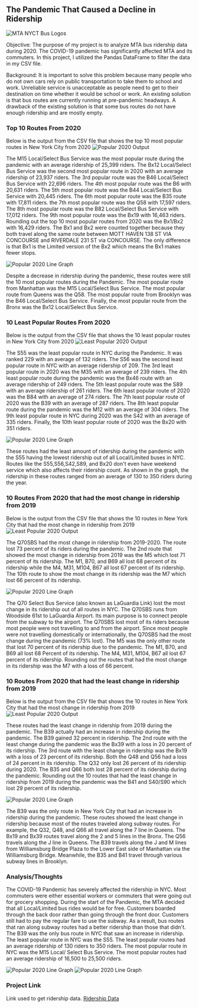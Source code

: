## The Pandemic That Caused a Decline in Ridership
![MTA NYCT Bus Logos](./Pictures/mtalogo.png)

Objective: The purpose of my project is to analyze MTA bus ridership data during 2020. The COVID-19 pandemic has significantly affected MTA and its commuters. In this project, I utilized the Pandas DataFrame to filter the data in my CSV file.

Background: It is important to solve this problem because many people who do not own cars rely on public transportation to take them to school and work. Unreliable service is unacceptable as people need to get to their destination on time whether it would be school or work. An existing solution is that bus routes are currently running at pre-pandemic headways. A drawback of the existing solution is that some bus routes do not have enough ridership and are mostly empty.

### Top 10 Routes From 2020

Below is the output from the CSV file that shows the top 10 most popular routes in New York City from 2020
![Popular 2020 Output](./Pictures/popoutput.PNG)

The M15 Local/Select Bus Service was the most popular route during the pandemic with an average ridership of 25,399 riders. The Bx12 Local/Select Bus Service was the second most popular route in 2020 with an average ridership of 23,937 riders. The 3rd popular route was the B46 Local/Select Bus Service with 22,696 riders. The 4th most popular route was the B6 with 20,631 riders. The 5th most popular route was the B44 Local/Select Bus Service with 20,445 riders. The 6th most popular route was the B35 route with 17,811 riders. the 7th most popular route was the Q58 with 17,597 riders. The 8th most popular route was the B82 Local/Select Bus Service with 17,012 riders. The 9th most popular route was the Bx19 with 16,463 riders. Rounding out the top 10 most popular routes from 2020 was the Bx1/Bx2 with 16,429 riders. The Bx1 and Bx2 were counted together because they both travel along the same route between MOTT HAVEN 138 ST VIA CONCOURSE and RIVERDALE 231 ST via CONCOURSE. The only difference is that Bx1 is the Limited version of the Bx2 which means the Bx1 makes fewer stops.

![Popular 2020 Line Graph](./Pictures/Popular2020.png)

Despite a decrease in ridership during the pandemic, these routes were still the 10 most popular routes during the Pandemic. The most popular route from Manhattan was the M15 Local/Select Bus Service. The most popular route from Queens was the Q58. The most popular route from Brooklyn was the B46 Local/Select Bus Service. Finally, the most popular route from the Bronx was the Bx12 Local/Select Bus Service.

### 10 Least Popular Routes From 2020

Below is the output from the CSV file that shows the 10 least popular routes in New York City from 2020
![Least Popular 2020 Output](./Pictures/leastpopoutput.PNG)

The S55 was the least popular route in NYC during the Pandemic. It was ranked 229 with an average of 132 riders. The S56 was the second least popular route in NYC with an average ridership of 209. The 3rd least popular route in 2020 was the M35 with an average of 239 riders. The 4th least popular route during the pandemic was the Bx46 route with an average ridership of 249 riders. The 5th least popular route was the S89 with an average ridership of 261 riders. The 6th least popular route of 2020 was the B84 with an average of 274 riders. The 7th least popular route of 2020 was the B39 with an average of 287 riders. The 8th least popular route during the pandemic was the M12 with an average of 304 riders. The 9th least popular route in NYC during 2020 was the S42 with an average of 335 riders. Finally, the 10th least popular route of 2020 was the Bx20 with 351 riders.

![Popular 2020 Line Graph](./Pictures/leastpop2020.png)

These routes had the least amount of ridership during the pandemic with the S55 having the lowest ridership out of all Local/Limited buses in NYC. Routes like the S55,S56,S42,S89, and Bx20 don't even have weekend service which also affects their ridership count. As shown in the graph, the ridership in these routes ranged from an average of 130 to 350 riders during the year.

### 10 Routes From 2020 that had the most change in ridership from 2019

Below is the output from the CSV file that shows the 10 routes in New York City that had the most change in ridership from 2019
![Least Popular 2020 Output](./Pictures/mostchangeoutput.PNG)

The Q70SBS had the most change in ridership from 2019-2020. The route lost 73 percent of its riders during the pandemic. The 2nd route that showed the most change in ridership from 2019 was the M5 which lost 71 percent of its ridership. The M1, B70, and B69 all lost 68 percent of its ridership while the M4, M31, M104, B67 all lost 67 percent of its ridership. The 10th route to show the most change in its ridership was the M7 which lost 66 percent of its ridership.

![Popular 2020 Line Graph](./Pictures/highchange.png)

The Q70 Select Bus Service (also known as LaGuardia Link) lost the most change in its ridership out of all routes in NYC. The Q70SBS runs from Woodside 61st to LaGuardia Airport. Its main purpose is to connect people from the subway to the airport. The Q70SBS lost most of its riders because most people were not travelling to and from the airport. Since most people were not travelling domestically or internationally, the Q70SBS had the most change during the pandemic (73% lost). The M5 was the only other route that lost 70 percent of its ridership due to the pandemic. The M1, B70, and B69 all lost 68 Percent of its ridership. The M4, M31, M104, B67 all lost 67 percent of its ridership. Rounding out the routes that had the most change in its ridership was the M7 with a loss of 66 percent.

### 10 Routes From 2020 that had the least change in ridership from 2019

Below is the output from the CSV file that shows the 10 routes in New York City that had the most change in ridership from 2019
![Least Popular 2020 Output](./Pictures/leastchangeoutput.PNG)

These routes had the least change in ridership from 2019 during the pandemic. The B39 actually had an increase in ridership during the pandemic. The B39 gained 32 percent in ridership. The 2nd route with the least change during the pandemic was the Bx39 with a loss in 20 percent of its ridership. The 3rd route with the least change in ridership was the Bx19 with a loss of 23 percent of its ridership. Both the Q48 and Q56 had a loss of 24 percent in its ridership. The Q32 only lost 26 percent of its ridership during 2020. The B35 and Q66 both lost 28 percent of its ridership during the pandemic. Rounding out the 10 routes that had the least change in ridership from 2019 during the pandemic was the B41 and S40/S90 which lost 29 percent of its ridership.

![Popular 2020 Line Graph](./Pictures/leastchange.png)

The B39 was the only route in New York City that had an increase in ridership during the pandemic. These routes showed the least change in ridership because most of the routes traveled along subway routes. For example, the Q32, Q48, and Q66 all travel along the 7 line in Queens. The Bx19 and Bx39 routes travel along the 2 and 5 lines in the Bronx. The Q56 travels along the J line in Queens. The B39 travels along the J and M lines from Williamsburg Bridge Plaza to the Lower East side of Manhattan via the Williamsburg Bridge. Meanwhile, the B35 and B41 travel through various subway lines in Brooklyn.

### Analysis/Thoughts
The COVID-19 Pandemic has severely affected the ridership in NYC. Most commuters were either essential workers or commuters that were going out for grocery shopping. During the start of the Pandemic, the MTA decided that all Local/Limited bus rides would be for free. Customers boarded through the back door rather than going through the front door. Customers still had to pay the regular fare to use the subway. As a result, bus routes that ran along subway routes had a better ridership than those that didn't. The B39 was the only bus route in NYC that saw an increase in ridership. The least popular route in NYC was the S55. The least popular routes had an average ridership of 130 riders to 350 riders. The most popular route in NYC was the M15 Local/ Select Bus Service. The most popular routes had an average ridership of 16,500 to 25,500 riders.

![Popular 2020 Line Graph](./Pictures/M15SBS.png) ![Popular 2020 Line Graph](./Pictures/M15lcl.png)

### Project Link

Link used to get ridership data. [Ridership Data](https://new.mta.info/agency/new-york-city-transit/subway-bus-ridership-2020)
